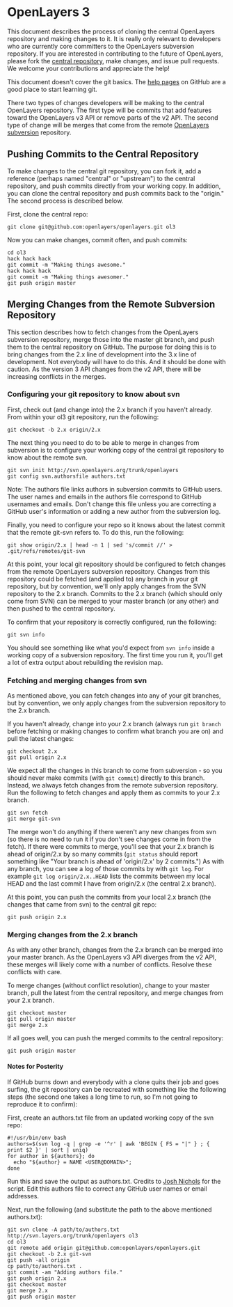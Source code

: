 # OpenLayers 3

This document describes the process of cloning the central OpenLayers repository
and making changes to it. It is really only relevant to developers who are
currently core committers to the OpenLayers subversion repository. If you are
interested in contributing to the future of OpenLayers, please fork the
[central repository][1], make changes, and issue pull requests. We welcome your
contributions and appreciate the help!

This document doesn't cover the git basics. The [help pages][2] on GitHub are a
good place to start learning git.

There two types of changes developers will be making to the central OpenLayers
repository. The first type will be commits that add features toward the
OpenLayers v3 API or remove parts of the v2 API. The second type of change
will be merges that come from the remote [OpenLayers subversion][3] repository.

[1]: http://github.com/openlayers/openlayers
[2]: http://help.github.com/
[3]: http://svn.openlayers.org/trunk/openlayers


## Pushing Commits to the Central Repository

To make changes to the central git repository, you can fork it, add a reference
(perhaps named "central" or "upstream") to the central repository, and push
commits directly from your working copy.  In addition, you can clone the central
repository and push commits back to the "origin."  The second process is 
described below.

First, clone the central repo:

    git clone git@github.com:openlayers/openlayers.git ol3

Now you can make changes, commit often, and push commits:

    cd ol3
    hack hack hack
    git commit -m "Making things awesome."
    hack hack hack
    git commit -m "Making things awesomer."
    git push origin master


## Merging Changes from the Remote Subversion Repository

This section describes how to fetch changes from the OpenLayers subversion 
repository, merge those into the master git branch, and push them to the 
central repository on GitHub.  The purpose for doing this is to bring changes
from the 2.x line of development into the 3.x line of development.  Not 
everybody will have to do this.  And it should be done with caution.  As the 
version 3 API changes from the v2 API, there will be increasing conflicts in the
merges.

### Configuring your git repository to know about svn

First, check out (and change into) the 2.x branch if you haven't already.  From
within your ol3 git repository, run the following:

    git checkout -b 2.x origin/2.x

The next thing you need to do to be able to merge in changes from subversion
is to configure your working copy of the central git repository to know about 
the remote svn.

    git svn init http://svn.openlayers.org/trunk/openlayers
    git config svn.authorsfile authors.txt

Note: The authors file links authors in subversion commits to GitHub users. The
user names and emails in the authors file correspond to GitHub usernames and
emails. Don't change this file unless you are correcting a GitHub user's
information or adding a new author from the subversion log.

Finally, you need to configure your repo so it knows about the latest commit 
that the remote git-svn refers to.  To do this, run the following:

    git show origin/2.x | head -n 1 | sed 's/commit //' > .git/refs/remotes/git-svn

At this point, your local git repository should be configured to fetch changes
from the remote OpenLayers subversion repository.  Changes from this repository
could be fetched (and applied to) any branch in your git repository, but by 
convention, we'll only apply changes from the SVN repository to the 2.x branch.
Commits to the 2.x branch (which should only come from SVN) can be merged to 
your master branch (or any other) and then pushed to the central repository.

To confirm that your repository is correctly configured, run the following:

    git svn info

You should see something like what you'd expect from `svn info` inside a 
working copy of a subversion repository.  The first time you run it, you'll get
a lot of extra output about rebuilding the revision map.

### Fetching and merging changes from svn

As mentioned above, you can fetch changes into any of your git branches, but
by convention, we only apply changes from the subversion repository to the 2.x
branch.

If you haven't already, change into your 2.x branch (always run `git branch` 
before fetching or making changes to confirm what branch you are on) and pull
the latest changes:

    git checkout 2.x
    git pull origin 2.x

We expect all the changes in this branch to come from subversion - so you should
never make commits (with `git commit`) directly to this branch.  Instead, we
always fetch changes from the remote subversion repository.  Run the following 
to fetch changes and apply them as commits to your 2.x branch.

    git svn fetch
    git merge git-svn

The merge won't do anything if there weren't any new changes from svn (so there 
is no need to run it if you don't see changes come in from the fetch).  If there
were commits to merge, you'll see that your 2.x branch is ahead of origin/2.x by
so many commits (`git status` should report something like "Your branch is ahead
of 'origin/2.x' by 2 commits.")  As with any branch, you can see a log of those
commits by with `git log`.  For example `git log origin/2.x..HEAD` lists the 
commits between my local HEAD and the last commit I have from origin/2.x (the
central 2.x branch).

At this point, you can push the commits from your local 2.x branch (the changes 
that came from svn) to the central git repo:

    git push origin 2.x

### Merging changes from the 2.x branch

As with any other branch, changes from the 2.x branch can be merged into your
master branch.  As the OpenLayers v3 API diverges from the v2 API, these merges
will likely come with a number of conflicts.  Resolve these conflicts with care.

To merge changes (without conflict resolution), change to your master branch,
pull the latest from the central repository, and merge changes from your 2.x
branch.

    git checkout master
    git pull origin master
    git merge 2.x

If all goes well, you can push the merged commits to the central repository:

    git push origin master


#### Notes for Posterity

If GitHub burns down and everybody with a clone quits their job and goes 
surfing, the git repository can be recreated with something like the following
steps (the second one takes a long time to run, so I'm not going to 
reproduce it to confirm):

First, create an authors.txt file from an updated working copy of the svn repo:

    #!/usr/bin/env bash
    authors=$(svn log -q | grep -e '^r' | awk 'BEGIN { FS = "|" } ; { print $2 }' | sort | uniq)
    for author in ${authors}; do
      echo "${author} = NAME <USER@DOMAIN>";
    done

Run this and save the output as authors.txt.  Credits to [Josh Nichols][technicalpickles] 
for the script.  Edit this authors file to correct any GitHub user names or 
email addresses.

Next, run the following (and substitute the path to the above mentioned 
authors.txt):

    git svn clone -A path/to/authors.txt http://svn.layers.org/trunk/openlayers ol3
    cd ol3
    git remote add origin git@github.com:openlayers/openlayers.git
    git checkout -b 2.x git-svn
    git push -all origin
    cp path/to/authors.txt .
    git commit -am "Adding authors file."
    git push origin 2.x
    git checkout master
    git merge 2.x
    git push origin master


[technicalpickles]:http://technicalpickles.com/posts/creating-a-svn-authorsfile-when-migrating-from-subversion-to-git/
